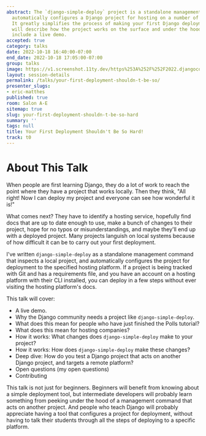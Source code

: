 ```yaml
---
abstract: The `django-simple-deploy` project is a standalone management command that
  automatically configures a Django project for hosting on a number of different platforms.
  It greatly simplifies the process of making your first Django deployment. This talk
  will describe how the project works on the surface and under the hood, and will
  include a live demo.
accepted: true
category: talks
date: 2022-10-18 16:40:00-07:00
end_date: 2022-10-18 17:05:00-07:00
group: talks
image: https://v1.screenshot.11ty.dev/https%253A%252F%252F2022.djangocon.us%252Fpresenters%252Feric-matthes/opengraph/
layout: session-details
permalink: /talks/your-first-deployment-shouldn-t-be-so/
presenter_slugs:
- eric-matthes
published: true
room: Salon A-E
sitemap: true
slug: your-first-deployment-shouldn-t-be-so-hard
summary: ''
tags: null
title: Your First Deployment Shouldn't Be So Hard!
track: t0
---
```


About This Talk
===

When people are first learning Django, they do a lot of work to reach the point where they have a project that works locally. Then they think, "All right! Now I can deploy my project and everyone can see how wonderful it is!"

What comes next? They have to identify a hosting service, hopefully find docs that are up to date enough to use, make a bunch of changes to their project, hope for no typos or misunderstandings, and maybe they'll end up with a deployed project. Many projects languish on local systems because of how difficult it can be to carry out your first deployment.

I've written `django-simple-deploy` as a standalone management command that inspects a local project, and automatically configures the project for deployment to the specified hosting platform. If a project is being tracked with Git and has a requirements file, and you have an account on a hosting platform with their CLI installed, you can deploy in a few steps without ever visiting the hosting platform's docs.

This talk will cover:
- A live demo.
- Why the Django community needs a project like `django-simple-deploy`.
- What does this mean for people who have just finished the Polls tutorial?
- What does this mean for hosting companies?
- How it works: What changes does `django-simple-deploy` make to your project?
- How it works: How does `django-simple-deploy` make these changes?
- Deep dive: How do you test a Django project that acts on another Django project, and targets a remote platform?
- Open questions (my open questions)
- Contributing

This talk is not just for beginners. Beginners will benefit from knowing about a simple deployment tool, but intermediate developers will probably learn something from peeking under the hood of a management command that acts on another project. And people who teach Django will probably appreciate having a tool that configures a project for deployment, without having to talk their students through all the steps of deploying to a specific platform.

